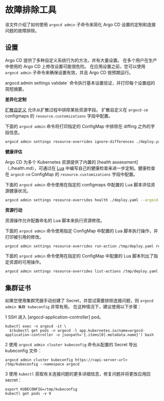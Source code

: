<!-- TRANSLATED by md-translate -->
# 故障排除工具

该文件介绍了如何使用 `argocd admin` 子命令来简化 Argo CD 设置的定制和连接问题的故障排除。

## 设置

Argo CD 提供了多种自定义系统行为的方法，并有大量设置。 在多个用户在生产中使用的 Argo CD 上修改设置可能很危险。 在应用设置之前，您可以使用 `argocd admin` 子命令来确保设置有效，并且 Argo CD 按预期运行。

argocd admin settings validate` 命令执行基本设置验证，并打印每个设置组的简短摘要。

**差异化定制**

[扩散自定义](.../user-guide/diffing.md) 允许从扩散过程中排除某些资源字段。 扩散自定义在 `argocd-cm` configmaps 的 `resource.customizations` 字段中配置。

下面的 `argocd admin` 命令将打印指定的 ConfigMap 中排除在 diffing 之外的字段信息。

```bash
argocd admin settings resource-overrides ignore-differences ./deploy.yaml --argocd-cm-path ./argocd-cm.yaml
```

**健康评估**

Argo CD 为多个 Kubernetes 资源提供了内置的 [health assessment]（./health.md），可通过在 [Lua](https://www.lua.org/) 中编写自己的健康检查来进一步定制。健康检查在 `argocd-cm` ConfigMap 的 `resource.customizations` 字段中配置。

下面的 `argocd admin` 命令使用在指定的 configmaps 中配置的 Lua 脚本评估资源健康状况。

```bash
argocd admin settings resource-overrides health ./deploy.yaml --argocd-cm-path ./argocd-cm.yaml
```

**资源行动**

资源操作允许配置命名的 Lua 脚本来执行资源修改。

下面的 `argocd admin` 命令使用指定 ConfigMap 中配置的 Lua 脚本执行操作，并打印被引用的修改。

```bash
argocd admin settings resource-overrides run-action /tmp/deploy.yaml restart --argocd-cm-path /private/tmp/argocd-cm.yaml
```

下面的 `argocd admin` 命令使用在指定的 ConfigMap 中配置的 Lua 脚本列出了指定资源的可用操作。

```bash
argocd admin settings resource-overrides list-actions /tmp/deploy.yaml --argocd-cm-path /private/tmp/argocd-cm.yaml
```

## 集群证书

如果您使用集群凭据手动创建了 Secret，并尝试需要排除连接问题，则 `argocd admin 集群 kubeconfig` 非常有用。 在这种情况下，建议使用以下步骤：

1 SSH 进入 [argocd-application-controller] pod。

```
kubectl exec -n argocd -it \
  $(kubectl get pods -n argocd -l app.kubernetes.io/name=argocd-application-controller -o jsonpath='{.items[0].metadata.name}') bash
```

2 使用 `argocd admin cluster kubeconfig` 命令从配置的 Secret 导出 kubeconfig 文件：

```
argocd admin cluster kubeconfig https://<api-server-url> /tmp/kubeconfig --namespace argocd
```

3 使用 `kubectl` 获取有关连接问题的更多详细信息，修复问题并将更改应用回 secret：

```
export KUBECONFIG=/tmp/kubeconfig
kubectl get pods -v 9
```